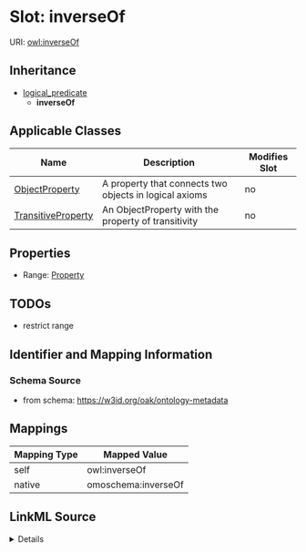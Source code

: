 

# Slot: inverseOf



URI: [owl:inverseOf](http://www.w3.org/2002/07/owl#inverseOf)




## Inheritance

* [logical_predicate](logical_predicate.md)
    * **inverseOf**






## Applicable Classes

| Name | Description | Modifies Slot |
| --- | --- | --- |
| [ObjectProperty](ObjectProperty.md) | A property that connects two objects in logical axioms |  no  |
| [TransitiveProperty](TransitiveProperty.md) | An ObjectProperty with the property of transitivity |  no  |







## Properties

* Range: [Property](Property.md)





## TODOs

* restrict range

## Identifier and Mapping Information







### Schema Source


* from schema: https://w3id.org/oak/ontology-metadata




## Mappings

| Mapping Type | Mapped Value |
| ---  | ---  |
| self | owl:inverseOf |
| native | omoschema:inverseOf |




## LinkML Source

<details>
```yaml
name: inverseOf
todos:
- restrict range
from_schema: https://w3id.org/oak/ontology-metadata
rank: 1000
is_a: logical_predicate
slot_uri: owl:inverseOf
alias: inverseOf
domain_of:
- ObjectProperty
range: Property

```
</details>